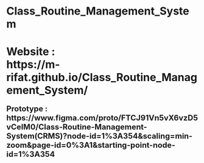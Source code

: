 # Class_Routine_Management_System

<h1> Website : <br> https://m-rifat.github.io/Class_Routine_Management_System/ </h1>

<h4> <span style="font-size: 20px;">  Prototype :  <span> https://www.figma.com/proto/FTCJ91Vn5vX6vzD5vCeIM0/Class-Routine-Management-System(CRMS)?node-id=1%3A354&scaling=min-zoom&page-id=0%3A1&starting-point-node-id=1%3A354 </h4>
